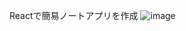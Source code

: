 Reactで簡易ノートアプリを作成
![image](https://user-images.githubusercontent.com/2506170/215344368-7649c9a8-b2ba-4347-a627-a143d8eca014.png)
